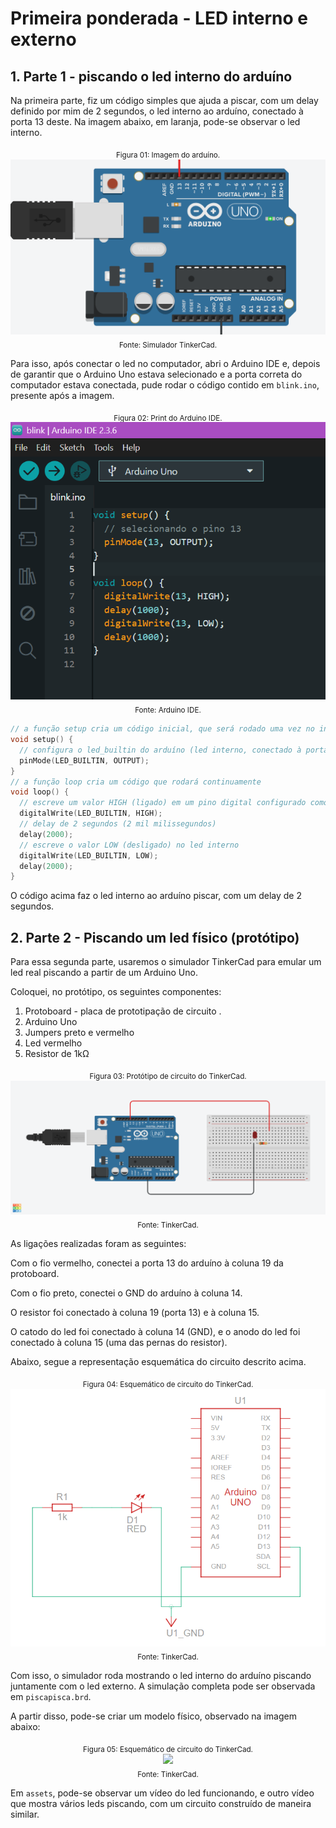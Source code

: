 # Primeira ponderada - LED interno e externo

## 1. Parte 1 - piscando o led interno do arduíno

Na primeira parte, fiz um código simples que ajuda a piscar, com um delay definido por mim de 2 segundos, o led interno ao arduíno, conectado à porta 13 deste. Na imagem abaixo, em laranja, pode-se observar o led interno.

<div align="center">
<sub>Figura 01: Imagem do arduíno.</sub>
</div>
<div align="center">
<img src="parte 1/assets/arduino.png">
</div>

<div align="center">
<sub>Fonte: Simulador TinkerCad.</sub>
</div>

Para isso, após conectar o led no computador, abri o Arduino IDE e, depois de garantir que o Arduino Uno estava selecionado e a porta correta do computador estava conectada, pude rodar o código contido em `blink.ino`, presente após a imagem.

<div align="center">
<sub>Figura 02: Print do Arduino IDE.</sub>
</div>
<div align="center">
<img src="parte 1/assets/arduinoIDE.png">
</div>

<div align="center">
<sub>Fonte: Arduino IDE.</sub>
</div>

```c++
// a função setup cria um código inicial, que será rodado uma vez no início
void setup() {
  // configura o led_builtin do arduíno (led interno, conectado à porta 13) como saída
  pinMode(LED_BUILTIN, OUTPUT);
}
// a função loop cria um código que rodará continuamente
void loop() {
  // escreve um valor HIGH (ligado) em um pino digital configurado como saída (nesse caso o led builtin)
  digitalWrite(LED_BUILTIN, HIGH);
  // delay de 2 segundos (2 mil milissegundos)
  delay(2000);
  // escreve o valor LOW (desligado) no led interno
  digitalWrite(LED_BUILTIN, LOW);
  delay(2000);
}
```

O código acima faz o led interno ao arduíno piscar, com um delay de 2 segundos.

## 2. Parte 2 - Piscando um led físico (protótipo)

Para essa segunda parte, usaremos o simulador TinkerCad para emular um led real piscando a partir de um Arduino Uno.

Coloquei, no protótipo, os seguintes componentes:

1. Protoboard - placa de prototipação de circuito .
2. Arduino Uno 
3. Jumpers preto e vermelho
4. Led vermelho
5. Resistor de 1kΩ

<div align="center">
<sub>Figura 03: Protótipo de circuito do TinkerCad.</sub>
</div>
<div align="center">
<img src="parte 2/assets/pisca_pisca.png">
</div>

<div align="center">
<sub>Fonte: TinkerCad.</sub>
</div>

As ligações realizadas foram as seguintes: 

Com o fio vermelho, conectei a porta 13 do arduíno à coluna 19 da protoboard. 

Com o fio preto, conectei o GND do arduíno à coluna 14.

O resistor foi conectado à coluna 19 (porta 13) e à coluna 15.

O catodo do led foi conectado à coluna 14 (GND), e o anodo do led foi conectado à coluna 15 (uma das pernas do resistor).

Abaixo, segue a representação esquemática do circuito descrito acima.

<div align="center">
<sub>Figura 04: Esquemático de circuito do TinkerCad.</sub>
</div>
<div align="center">
<img src="parte 2/assets/esquematico.png">
</div>

<div align="center">
<sub>Fonte: TinkerCad.</sub>
</div>

Com isso, o simulador roda mostrando o led interno do arduíno piscando juntamente com o led externo. A simulação completa pode ser observada em `piscapisca.brd`.

A partir disso, pode-se criar um modelo físico, observado na imagem abaixo: 

<div align="center">
<sub>Figura 05: Esquemático de circuito do TinkerCad.</sub>
</div>
<div align="center">
<img src="parte 2/assets/led.png">
</div>

<div align="center">
<sub>Fonte: TinkerCad.</sub>
</div>

Em `assets`, pode-se observar um vídeo do led funcionando, e outro vídeo que mostra vários leds piscando, com um circuito construído de maneira similar.



